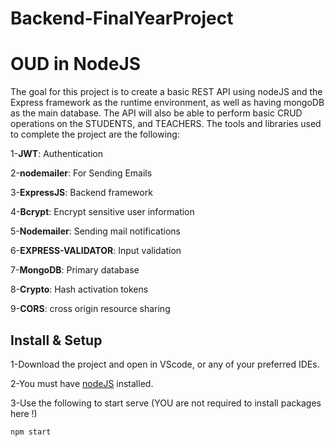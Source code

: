 # Backend-FinalYearProject


# OUD in NodeJS 

The goal for this project is to create a basic REST API using nodeJS and the Express framework as the runtime environment, as well as having mongoDB as the main database. The API will also be able to perform basic CRUD operations on the STUDENTS, and TEACHERS.
The tools and libraries used to complete the project are the following:

1-**JWT**: Authentication

2-**nodemailer**: For Sending Emails

3-**ExpressJS**: Backend framework

4-**Bcrypt**: Encrypt sensitive user information

5-**Nodemailer**: Sending mail notifications

6-**EXPRESS-VALIDATOR**: Input validation

7-**MongoDB**: Primary database

8-**Crypto**: Hash activation tokens

9-**CORS**: cross origin resource sharing



## Install & Setup

1-Download the project and open in VScode, or any of your preferred IDEs.

2-You must have [nodeJS](https://nodejs.org/en/download/) installed.

3-Use the following to start serve (YOU are not required to install packages here !)


```bash
npm start
```
